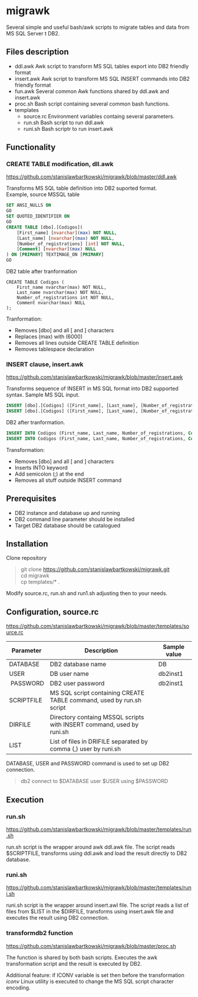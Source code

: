 # migrawk

Several simple and useful bash/awk scripts to migrate tables and data from MS SQL Server t DB2.

## Files description

* ddl.awk Awk script to transform MS SQL tables export into DB2 friendly format
* insert.awk Awk script to transform MS SQL INSERT commands into DB2 friendly format
* fun.awk Several common Awk functions shared by ddl.awk and insert.awk
* proc.sh Bash script containing several common bash functions.
* templates
  * source.rc Environment variables containg several parameters.
  * run.sh Bash script to run ddl.awk 
  * runi.sh Bash scriptr to run insert.awk

## Functionality

### CREATE TABLE modification, dll.awk

https://github.com/stanislawbartkowski/migrawk/blob/master/ddl.awk

Transforms MS SQL table definition into DB2 suported format.<br>
Example, source MSSQL table<br>
```sql
SET ANSI_NULLS ON
GO
SET QUOTED_IDENTIFIER ON
GO
CREATE TABLE [dbo].[Codigos](
	[First_name] [nvarchar](max) NOT NULL,
	[Last_name] [nvarchar](max) NOT NULL,
	[Number_of_registrations] [int] NOT NULL,
	[Comment] [nvarchar](max) NULL
) ON [PRIMARY] TEXTIMAGE_ON [PRIMARY]
GO
```
DB2 table after tranformation<br>
```
CREATE TABLE Codigos (
	First_name nvarchar(max) NOT NULL,
	Last_name nvarchar(max) NOT NULL,
	Number_of_registrations int NOT NULL,
	Comment nvarchar(max) NULL
);
```
Tranformation:
* Removes \[dbo\] and all \[ and \] characters
* Replaces (max) with (6000)
* Removes all lines outside CREATE TABLE definition
* Removes tablespace declaration 

### INSERT clause, insert.awk

https://github.com/stanislawbartkowski/migrawk/blob/master/insert.awk

Transforms sequence of INSERT in MS SQL format into DB2 supported syntax.
Sample MS SQL input.
```SQL
INSERT [dbo].[Codigos] ([First_name], [Last_name], [Number_of_registrations], [Comment]) VALUES (N'Velocidad', N'Velocidad', 1, N'dam/h')
INSERT [dbo].[Codigos] ([First_name], [Last_name], [Number_of_registrations], [Comment]) VALUES (N'Freno emergencia por HM', N'Freno Emerg. HM', 1,N'')
```
DB2 after tranformation.
```SQL
INSERT INTO Codigos (First_name, Last_name, Number_of_registrations, Comment) VALUES (N'Velocidad', N'Velocidad', 1, N'dam/h');
INSERT INTO Codigos (First_name, Last_name, Number_of_registrations, Comment) VALUES (N'Freno emergencia por HM', N'Freno Emerg. HM', 1,N'');
```

Transformation:
* Removes \[dbo\] and all \[ and \] characters
* Inserts INTO keyword
* Add semicolon (;) at the end
* Removes all stuff outside INSERT command

## Prerequisites

* DB2 instance and database up and running
* DB2 command line parameter should be installed
* Target DB2 database should be catalogued

## Installation

Clone repository

> git clone https://github.com/stanislawbartkowski/migrawk.git<br>
> cd migrawk<br>
> cp templates/* .<br>

Modify source.rc, run.sh and run1.sh adjusting then to your needs.

## Configuration, source.rc

https://github.com/stanislawbartkowski/migrawk/blob/master/templates/source.rc

| Parameter  | Description | Sample value
| ------------- | ------------- | -------- |
| DATABASE  | DB2 database name  | DB
| USER  | DB user name  | db2inst1
| PASSWORD | DB2 user password | db2inst1
| SCRIPTFILE | MS SQL script containing CREATE TABLE command, used by run.sh script | 
| DIRFILE | Directory containg MSSQL scripts with INSERT command, used by runi.sh |
| LIST | List of files in DRIFILE separated by comma (,) user by runi.sh

DATABASE, USER and PASSWORD command is used to set up DB2 connection.<br>
> db2 connect to $DATABASE user $USER using $PASSWORD<br>

## Execution

### run.sh
https://github.com/stanislawbartkowski/migrawk/blob/master/templates/run.sh

run.sh script is the wrapper around awk ddl.awk file. The script reads $SCRIPTFILE, transforms using ddl.awk and load the result directly to DB2 database.

### runi.sh
https://github.com/stanislawbartkowski/migrawk/blob/master/templates/runi.sh

runi.sh script is the wrapper around insert.awl file. The script reads a list of files from $LIST in the $DIRFILE, transforms using insert.awk file and executes the result using DB2 connection.

### transformdb2 function

https://github.com/stanislawbartkowski/migrawk/blob/master/proc.sh

The function is shared by both bash scripts. Executes the awk transformation script and the result is executed by DB2.<br>

Additional feature: if ICONV variable is set then before the transformation *iconv* Linux utility is executed to change the MS SQL script character encoding.
